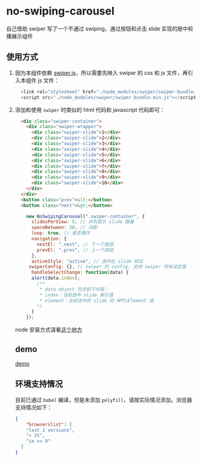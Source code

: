 # no-swiping-carousel
自己借助 swiper 写了一个不通过 swiping，通过按钮和点击 slide 实现的居中轮播展示组件

## 使用方式

1. 因为本组件依赖 [swiper.js](https://swiperjs.com/get-started/)，所以需要先映入 swiper 的 css 和 js 文件，再引入本组件 js 文件：

   ```javascript
     <link rel="stylesheet" href="./node_modules/swiper/swiper-bundle.min.css">
     <script src="./node_modules/swiper/swiper-bundle.min.js"></script>
   ```

2. 添加和使用 `swiper` 时类似的 html 代码和 javascript 代码即可：

   ```html
     <div class="swiper-container">
       <div class="swiper-wrapper">
         <div class="swiper-slide">1</div>
         <div class="swiper-slide">2</div>
         <div class="swiper-slide">3</div>
         <div class="swiper-slide">4</div>
         <div class="swiper-slide">5</div>
         <div class="swiper-slide">6</div>
         <div class="swiper-slide">7</div>
         <div class="swiper-slide">8</div>
         <div class="swiper-slide">9</div>
         <div class="swiper-slide">10</div>
       </div>
     </div>
     <button class="prev">&lt;</button>
     <button class="next">&gt;</button>
   ```

   ```javascript
       new NoSwipingCarousel(".swiper-container", {
         slidesPerView: 5, // 并列显示 slide 数量
         spaceBetween: 30, // 间距
         loop: true, // 是否循环
         navigation: {
           nextEl: ".next", // 下一个按钮
           prevEl: ".prev", // 上一个按钮
         },
         activeStyle: "active", // 选中后 slide 样式
        swiperConfig: {}, // swiper 的 config, 支持 swiper 所有设定值
         handleSelectChange: function(data) {
         alert(data.index);
           /**
            * data object 包含如下内容：
            * index：当前选中 slide 索引值
            * element：当前选中的 slide 的 HMTLElement 值
           */
         }
       });
   ```
   
   node 安装方式请看[这个地方](https://github.com/trcat/no-swiping-carousel/packages/485818)

   ## demo

   [demo](https://trcat.github.io/no-swiping-carousel/)

   ## 环境支持情况

   目前已通过 `babel` 编译，但是未添加 `polyfill`，请按实际情况添加。浏览器支持情况如下：

   ```json
   {
       "browserslist": [
       "last 2 versions",
       "> 1%",
       "ie >= 9"
     ]
   }
   ```


